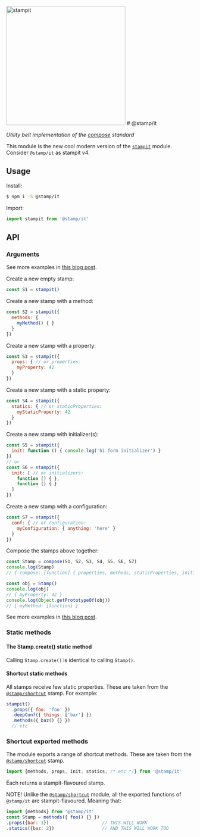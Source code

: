 <img src="https://raw.githubusercontent.com/stampit-org/stampit-logo/master/stampit-logo.png" alt="stampit" width="320" />
# @stamp/it

_Utility belt implementation of the [compose](https://github.com/stampit-org/stamp-specification) standard_

This module is the new cool modern version of the [`stampit`](https://github.com/stampit-org/stampit) module. Consider `@stamp/it` as stampit v4.

## Usage

Install:
```bash
$ npm i -S @stamp/it 
```

Import:
```js
import stampit from '@stamp/it'
```

## API

### Arguments

See more examples in [this blog post](https://medium.com/@koresar/fun-with-stamps-episode-1-stamp-basics-e0627d81efe0).

Create a new empty stamp:
```js
const S1 = stampit()
```

Create a new stamp with a method:
```js
const S2 = stampit({
  methods: {
    myMethod() { }
  }
})
```

Create a new stamp with a property:
```js
const S3 = stampit({
  props: { // or properties:
    myProperty: 42
  }
})
```

Create a new stamp with a static property:
```js
const S4 = stampit({
  statics: { // or staticProperties:
    myStaticProperty: 42
  }
})
```

Create a new stamp with initializer(s):
```js
const S5 = stampit({
  init: function () { console.log('hi form initializer') }
})
// or
const S6 = stampit({
  init: [ // or initializers:
    function () { },
    function () { }
  ]
})
```

Create a new stamp with a configuration:
```js
const S7 = stampit({
  conf: { // or configuration:
    myConfiguration: { anything: 'here' }
  }
})
```

Compose the stamps above together:
```js
const Stamp = compose(S1, S2, S3, S4, S5, S6, S7)
console.log(Stamp)
// { compose: [function] { properties, methods, staticProperties, initializers, configuration } }

const obj = Stamp()
console.log(obj)
// { myProperty: 42 }
console.log(Object.getPrototypeOf(obj))
// { myMethod: [function] }
```

See more examples in [this blog post](https://medium.com/@koresar/fun-with-stamps-episode-1-stamp-basics-e0627d81efe0).


### Static methods

#### The Stamp.create() static method 

Calling `Stamp.create()` is identical to calling `Stamp()`.

#### Shortcut static methods

All stamps receive few static properties.
These are taken from the [`@stamp/shortcut`](https://github.com/stampit-org/stamp/blob/master/packages/shortcut/README.md) stamp.
For example:
```js
stampit()
  .props({ foo: 'foo' })
  .deepConf({ things: ['bar'] })
  .methods({ baz() {} })
  // etc
```


### Shortcut exported methods

The module exports a range of shortcut methods. 
These are taken from the [`@stamp/shortcut`](https://github.com/stampit-org/stamp/blob/master/packages/shortcut/README.md) stamp.
```js
import {methods, props, init, statics, /* etc */} from '@stamp/it'
```
Each returns a stampit-flavoured stamp. 

NOTE! Unlike the [`@stamp/shortcut`](https://www.npmjs.com/package/@stamp/shortcut) module, all the exported functions of `@stamp/it` are stampit-flavoured. Meaning that:
```js
import {methods} from '@stamp/it'
const Stamp = methods({ foo() {} })
.props({bar: 1})                    // THIS WILL WORK
.statics({baz: 2})                  // AND THIS WILL WORK TOO 
```
